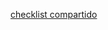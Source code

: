 [checklist compartido](https://docs.google.com/spreadsheets/d/16j8zXkuhgDn5ljeVAAu07NC4DJbGHugF/edit?usp=sharing&ouid=101601072107397206868&rtpof=true&sd=true)
